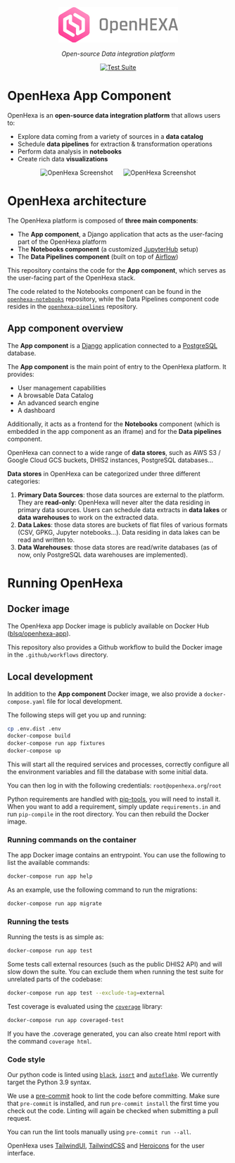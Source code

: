 <div align="center">
   <img alt="OpenHexa Logo" src="https://raw.githubusercontent.com/BLSQ/openhexa-app/main/hexa/static/img/logo/logo_with_text_grey.svg" height="80">
</div>
<p align="center">
    <em>Open-source Data integration platform</em>
</p>
<p align="center">
   <a href="https://github.com/BLSQ/openhexa-app/actions/workflows/test.yml">
      <img alt="Test Suite" src="https://github.com/BLSQ/openhexa-app/actions/workflows/test.yml/badge.svg">
   </a>
</p>

OpenHexa App Component
======================

OpenHexa is an **open-source data integration platform** that allows users to:

- Explore data coming from a variety of sources in a **data catalog**
- Schedule **data pipelines** for extraction & transformation operations
- Perform data analysis in **notebooks**
- Create rich data **visualizations**

<div align="center">
   <img alt="OpenHexa Screenshot" src="https://test.openhexa.org/img/screenshot_catalog.png" hspace="10" height="150">
   <img alt="OpenHexa Screenshot" src="https://test.openhexa.org/img/screenshot_notebook.png" hspace="10" height="150">
</div>

OpenHexa architecture
=====================

The OpenHexa platform is composed of **three main components**:

- The **App component**, a Django application that acts as the user-facing part of the OpenHexa platform
- The **Notebooks component** (a customized [JupyterHub](https://jupyter.org/hub) setup)
- The **Data Pipelines component** (built on top of [Airflow](https://airflow.apache.org/))

This repository contains the code for the **App component**, which serves as the user-facing part of the OpenHexa
stack.

The code related to the Notebooks component can be found in the
[`openhexa-notebooks`](https://github.com/blsq/openhexa-notebooks) repository, while the Data Pipelines component
code resides in the [`openhexa-pipelines`](https://github.com/blsq/openhexa-pipelines) repository.

App component overview
----------------------

The **App component** is a [Django](https://www.djangoproject.com/) application connected to a
[PostgreSQL](https://www.postgresql.org/) database.

The **App component** is the main point of entry to the OpenHexa platform. It provides:

- User management capabilities
- A browsable Data Catalog
- An advanced search engine
- A dashboard

Additionally, it acts as a frontend for the **Notebooks** component (which is embedded in the app component as an
iframe) and for the **Data pipelines** component.

OpenHexa can connect to a wide range of **data stores**, such as AWS S3 / Google Cloud GCS buckets,
DHIS2 instances, PostgreSQL databases...

**Data stores** in OpenHexa can be categorized under three different categories:

1. **Primary Data Sources**: those data sources are external to the platform. They are **read-only**: OpenHexa will
   never alter the data residing in primary data sources. Users can schedule data extracts in **data lakes**
   or **data warehouses** to work on the extracted data.
1. **Data Lakes**: those data stores are buckets of flat files of various formats (CSV, GPKG, Jupyter
   notebooks...). Data residing in data lakes can be read and written to.
1. **Data Warehouses**: those data stores are read/write databases (as of now, only PostgreSQL data warehouses are
   implemented).

Running OpenHexa
================

Docker image
------------

The OpenHexa app Docker image is publicly available on Docker Hub
([blsq/openhexa-app](https://hub.docker.com/r/blsq/openhexa-app)).

This repository also provides a Github workflow to build the Docker image in the `.github/workflows` directory.

Local development
-----------------

In addition to the **App component** Docker image, we also provide a `docker-compose.yaml` file for local development.

The following steps will get you up and running:

```bash
cp .env.dist .env
docker-compose build
docker-compose run app fixtures
docker-compose up
```

This will start all the required services and processes, correctly configure all the environment variables
and fill the database with some initial data.

You can then log in with the following credentials: `root@openhexa.org`/`root`

Python requirements are handled with [pip-tools](https://github.com/jazzband/pip-tools), you will need to install it. 
When you want to add a requirement, simply update `requirements.in` and run `pip-compile` in the root directory. You 
can then rebuild the Docker image.

### Running commands on the container

The app Docker image contains an entrypoint. You can use the following to list the available commands:

```bash
docker-compose run app help
```

As an example, use the following command to run the migrations:

```bash
docker-compose run app migrate
```

### Running the tests

Running the tests is as simple as:

```bash
docker-compose run app test
```

Some tests call external resources (such as the public DHIS2 API) and will slow down the suite. You can exclude them
when running the test suite for unrelated parts of the codebase:

```bash
docker-compose run app test --exclude-tag=external
```

Test coverage is evaluated using the [`coverage`](https://github.com/nedbat/coveragepy) library:

```bash
docker-compose run app coveraged-test
```

If you have the .coverage generated, you can also create html report with the command
```coverage html```.

### Code style

Our python code is linted using [`black`](https://github.com/psf/black), [`isort`](https://github.com/PyCQA/isort) and [`autoflake`](https://github.com/myint/autoflake).
We currently target the Python 3.9 syntax.

We use a [pre-commit](https://pre-commit.com/) hook to lint the code before committing. Make sure that `pre-commit` is
installed, and run `pre-commit install` the first time you check out the code. Linting will again be checked
when submitting a pull request.

You can run the lint tools manually using `pre-commit run --all`.

OpenHexa uses [TailwindUI](https://tailwindui.com/), [TailwindCSS](https://tailwindcss.com/)
and [Heroicons](https://heroicons.com/) for the user interface.
